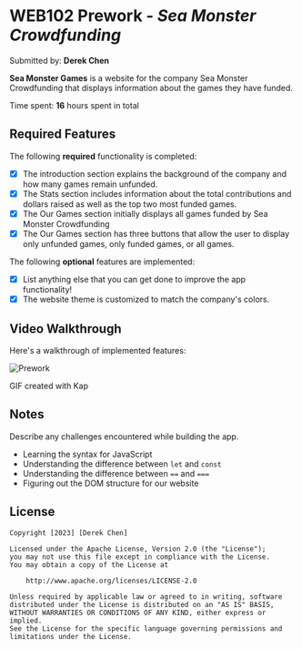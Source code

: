 # WEB102 Prework - _Sea Monster Crowdfunding_

Submitted by: **Derek Chen**

**Sea Monster Games** is a website for the company Sea Monster Crowdfunding that displays information about the games they have funded.

Time spent: **16** hours spent in total

## Required Features

The following **required** functionality is completed:

- [x] The introduction section explains the background of the company and how many games remain unfunded.
- [x] The Stats section includes information about the total contributions and dollars raised as well as the top two most funded games.
- [x] The Our Games section initially displays all games funded by Sea Monster Crowdfunding
- [x] The Our Games section has three buttons that allow the user to display only unfunded games, only funded games, or all games.

The following **optional** features are implemented:

- [x] List anything else that you can get done to improve the app functionality!
- [x] The website theme is customized to match the company's colors.

## Video Walkthrough

Here's a walkthrough of implemented features:

![Prework](https://github.com/drkchn/web102_prework/assets/57195399/bc7f22cb-8bf1-44aa-a0ed-7ef24277a8fb)

GIF created with Kap

## Notes

Describe any challenges encountered while building the app.

- Learning the syntax for JavaScript
- Understanding the difference between `let` and `const`
- Understanding the difference between `==` and `===`
- Figuring out the DOM structure for our website

## License

    Copyright [2023] [Derek Chen]

    Licensed under the Apache License, Version 2.0 (the "License");
    you may not use this file except in compliance with the License.
    You may obtain a copy of the License at

        http://www.apache.org/licenses/LICENSE-2.0

    Unless required by applicable law or agreed to in writing, software
    distributed under the License is distributed on an "AS IS" BASIS,
    WITHOUT WARRANTIES OR CONDITIONS OF ANY KIND, either express or implied.
    See the License for the specific language governing permissions and
    limitations under the License.

